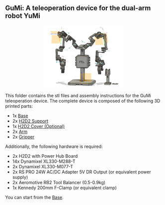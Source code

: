 ## GuMi: A teleoperation device for the dual-arm robot YuMi

<p align="center">
    <img src="../media/components/gumi.png" alt="GuMi Logo" width="50%">
</p>

This folder contains the stl files and assembly instructions for the GuMi teleoperation device. The complete device is composed of the following 3D printed parts:

- 1x [Base](base/README.md)
- 2x [H2D2 Support](h2d2_support/README.md)
- 1x [H2D2 Cover (Optional)](h2d2_cover/README.md)
- 2x [Arm](arm/README.md)
- 2x [Gripper](gripper/README.md)

Additionally, the following hardware is required:
- 2x H2D2 with Power Hub Board
- 14x Dynamixel XL330-M288-T
- 2x Dynamixel XL330-M077-T
- 2x RS PRO 24W AC/DC Adapter 5V DR Output (or equivalent power supply)
- 2x Aeromotive RB2 Tool Balancer (0.5-0.9kg)
- 1x Kennedy 200mm F-Clamp (or equivalent clamp)

You can start from the [Base](base/README.md).